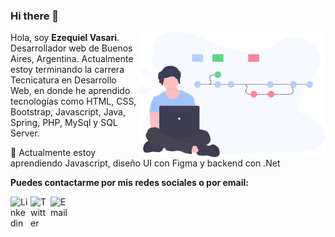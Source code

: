 ### Hi there 👋

<img align='right' src='https://raw.githubusercontent.com/EzeVasari/EzeVasari/fa1eb47390d0ad376a6645b10d0929018a919d21/img/img.svg' width='300"'>

Hola, soy **Ezequiel Vasari**. Desarrollador web de Buenos Aires, Argentina. Actualmente estoy terminando la carrera Tecnicatura en Desarrollo Web, en donde he aprendido tecnologías como HTML, CSS, Bootstrap, Javascript, Java, Spring, PHP, MySql y SQL Server.   

🌱 Actualmente estoy aprendiendo Javascript, diseño UI con Figma y backend con .Net

**Puedes contactarme por mis redes sociales o por email:**

<a href="https://www.linkedin.com/in/ernesto-vasari-13b366185/">
	<img width="32" align="left"
		 alt="Linkedin"
		 src="https://www.flaticon.es/svg/static/icons/svg/1384/1384088.svg">
</a>
<a href="https://twitter.com/EzeVasari">
	<img width="32" align="left"
		 alt="Twitter"
		 src="https://www.flaticon.es/svg/static/icons/svg/747/747453.svg">
</a>
<a href="mailto:ezequielvasari@gmail.com">
	<img width="32" align="left"
		 alt="Email"
		 src="https://www.flaticon.es/svg/static/icons/svg/58/58683.svg">
</a>


